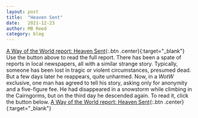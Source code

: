 ```yaml
---
layout: post
title:  "Heaven Sent"
date:   2021-12-23
author: MB Reed
category: blog
---
```


[A Way of the World report: Heaven Sent](/assets/files/HeavenSent.pdf){:.btn .center}{:target="_blank"}
Use the button above to read the full report.
There has been a spate of reports in local newspapers, all with a similar strange story. Typically, someone has been lost in tragic or violent circumstances, presumed dead. But a few days later he reappears, quite unharmed. Now, in a *WotW* exclusive, one man has agreed to tell his story, asking only for anonymity and a five-figure fee. He had disappeared in a snowstorm while climbing in the Cairngorms, but on the third day he descended again. 
To read it, click the button below.
[A Way of the World report: Heaven Sent](/assets/files/HeavenSent.pdf){:.btn .center}{:target="_blank"}


